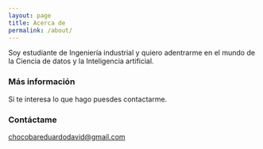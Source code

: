 ```yaml
---
layout: page
title: Acerca de
permalink: /about/
---
```


Soy estudiante de Ingeniería industrial y quiero adentrarme en el mundo de la Ciencia de datos y la Inteligencia artificial.


### Más información

Si te interesa lo que hago puesdes contactarme.

### Contáctame

[chocobareduardodavid@gmail.com](mailto:chocobareduardodavid@gmail.com)
